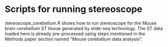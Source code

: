 # Scripts for running stereoscope
stereoscope_cerebellum.R shows how to run stereoscope for the Mouse brain cerebellum ST tissue generated by slide-seq technology. The ST data loaded here is already pre-processed using steps mentioned in the Methods paper section named "Mouse cerebellum data analysis".


